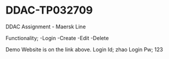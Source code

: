 # DDAC-TP032709

DDAC Assignment - Maersk Line 

Functionality;
-Login
-Create
-Edit
-Delete

Demo Website is on the link above.
Login Id; zhao
Login Pw; 123
